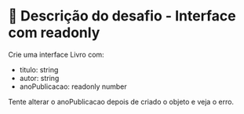 # 📄 Descrição do desafio - Interface com readonly

Crie uma interface Livro com:
- titulo: string
- autor: string
- anoPublicacao: readonly number

Tente alterar o anoPublicacao depois de criado o objeto e veja o erro.